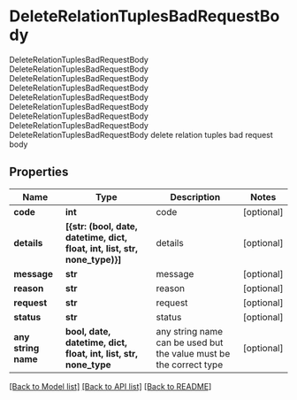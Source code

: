 # DeleteRelationTuplesBadRequestBody

DeleteRelationTuplesBadRequestBody DeleteRelationTuplesBadRequestBody DeleteRelationTuplesBadRequestBody DeleteRelationTuplesBadRequestBody DeleteRelationTuplesBadRequestBody DeleteRelationTuplesBadRequestBody DeleteRelationTuplesBadRequestBody DeleteRelationTuplesBadRequestBody DeleteRelationTuplesBadRequestBody delete relation tuples bad request body

## Properties
Name | Type | Description | Notes
------------ | ------------- | ------------- | -------------
**code** | **int** | code | [optional] 
**details** | **[{str: (bool, date, datetime, dict, float, int, list, str, none_type)}]** | details | [optional] 
**message** | **str** | message | [optional] 
**reason** | **str** | reason | [optional] 
**request** | **str** | request | [optional] 
**status** | **str** | status | [optional] 
**any string name** | **bool, date, datetime, dict, float, int, list, str, none_type** | any string name can be used but the value must be the correct type | [optional]

[[Back to Model list]](../README.md#documentation-for-models) [[Back to API list]](../README.md#documentation-for-api-endpoints) [[Back to README]](../README.md)


